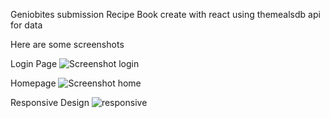 Geniobites submission
Recipe Book create with react using themealsdb api for data

Here are some screenshots

Login Page
![Screenshot login](https://user-images.githubusercontent.com/73600902/219020126-4c50acb8-f1dc-43e5-a7b3-49940f5b983b.png)

Homepage
![Screenshot home](https://user-images.githubusercontent.com/73600902/219020153-c2e07902-586f-4fdb-b1ff-6b818762073d.png)

Responsive Design
![responsive](https://user-images.githubusercontent.com/73600902/219020211-04527198-f394-41ee-8662-860df2f6743d.png)
